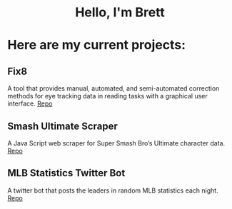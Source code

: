 <h1 align="center">Hello, I'm Brett</h1>

<!-- [![Brett's GitHub stats](https://github-readme-stats.vercel.app/api?username=brettmt13)](https://github.com/brettmt13/github-readme-stats) -->

# Here are my current projects:

## Fix8
A tool that provides manual, automated, and semi-automated correction methods for eye tracking data in reading tasks with a graphical user interface. [Repo](https://github.com/nalmadi/fix8)

## Smash Ultimate Scraper
A Java Script web scraper for Super Smash Bro’s Ultimate character data. [Repo](https://github.com/brettmt13/Smash-Ultimate-Scraper)

## MLB Statistics Twitter Bot
A twitter bot that posts the leaders in random MLB statistics each night. [Repo](https://github.com/brettmt13/mlb-stats-bot-twitter)
